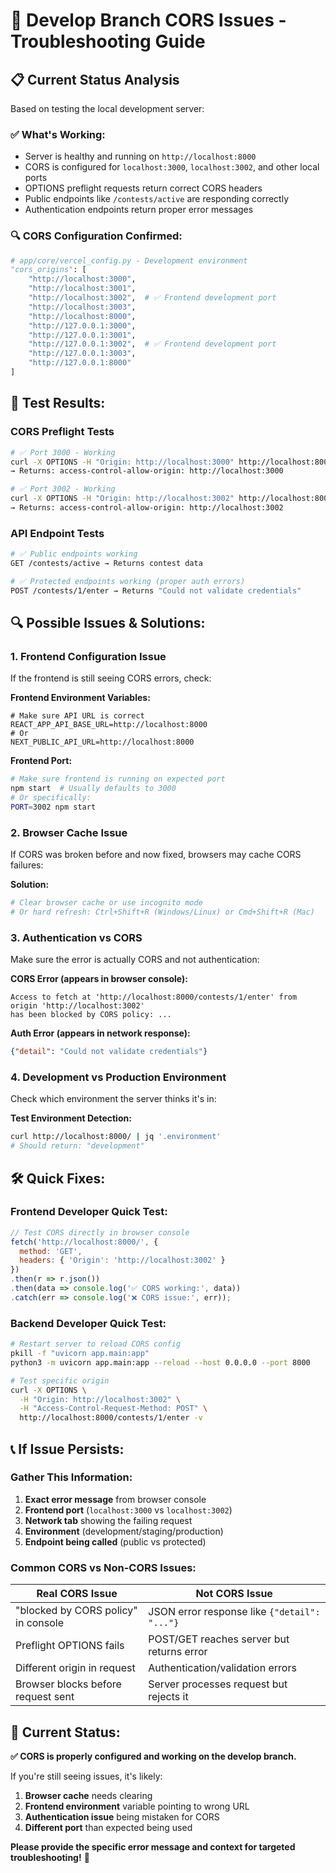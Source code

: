 # 🚨 Develop Branch CORS Issues - Troubleshooting Guide

## 📋 Current Status Analysis

Based on testing the local development server:

### ✅ **What's Working:**
- Server is healthy and running on `http://localhost:8000`
- CORS is configured for `localhost:3000`, `localhost:3002`, and other local ports
- OPTIONS preflight requests return correct CORS headers
- Public endpoints like `/contests/active` are responding correctly
- Authentication endpoints return proper error messages

### 🔍 **CORS Configuration Confirmed:**
```python
# app/core/vercel_config.py - Development environment
"cors_origins": [
    "http://localhost:3000",
    "http://localhost:3001", 
    "http://localhost:3002",  # ✅ Frontend development port
    "http://localhost:3003",
    "http://localhost:8000",
    "http://127.0.0.1:3000",
    "http://127.0.0.1:3001",
    "http://127.0.0.1:3002",  # ✅ Frontend development port
    "http://127.0.0.1:3003",
    "http://127.0.0.1:8000"
]
```

## 🧪 **Test Results:**

### CORS Preflight Tests
```bash
# ✅ Port 3000 - Working
curl -X OPTIONS -H "Origin: http://localhost:3000" http://localhost:8000/contests/1/enter
→ Returns: access-control-allow-origin: http://localhost:3000

# ✅ Port 3002 - Working  
curl -X OPTIONS -H "Origin: http://localhost:3002" http://localhost:8000/contests/1/enter
→ Returns: access-control-allow-origin: http://localhost:3002
```

### API Endpoint Tests
```bash
# ✅ Public endpoints working
GET /contests/active → Returns contest data

# ✅ Protected endpoints working (proper auth errors)
POST /contests/1/enter → Returns "Could not validate credentials"
```

## 🔍 **Possible Issues & Solutions:**

### **1. Frontend Configuration Issue**
If the frontend is still seeing CORS errors, check:

**Frontend Environment Variables:**
```env
# Make sure API URL is correct
REACT_APP_API_BASE_URL=http://localhost:8000
# Or
NEXT_PUBLIC_API_URL=http://localhost:8000
```

**Frontend Port:**
```bash
# Make sure frontend is running on expected port
npm start  # Usually defaults to 3000
# Or specifically:
PORT=3002 npm start
```

### **2. Browser Cache Issue**
If CORS was broken before and now fixed, browsers may cache CORS failures:

**Solution:**
```bash
# Clear browser cache or use incognito mode
# Or hard refresh: Ctrl+Shift+R (Windows/Linux) or Cmd+Shift+R (Mac)
```

### **3. Authentication vs CORS**
Make sure the error is actually CORS and not authentication:

**CORS Error (appears in browser console):**
```
Access to fetch at 'http://localhost:8000/contests/1/enter' from origin 'http://localhost:3002' 
has been blocked by CORS policy: ...
```

**Auth Error (appears in network response):**
```json
{"detail": "Could not validate credentials"}
```

### **4. Development vs Production Environment**
Check which environment the server thinks it's in:

**Test Environment Detection:**
```bash
curl http://localhost:8000/ | jq '.environment'
# Should return: "development"
```

## 🛠️ **Quick Fixes:**

### **Frontend Developer Quick Test:**
```javascript
// Test CORS directly in browser console
fetch('http://localhost:8000/', {
  method: 'GET',
  headers: { 'Origin': 'http://localhost:3002' }
})
.then(r => r.json())
.then(data => console.log('✅ CORS working:', data))
.catch(err => console.log('❌ CORS issue:', err));
```

### **Backend Developer Quick Test:**
```bash
# Restart server to reload CORS config
pkill -f "uvicorn app.main:app"
python3 -m uvicorn app.main:app --reload --host 0.0.0.0 --port 8000

# Test specific origin
curl -X OPTIONS \
  -H "Origin: http://localhost:3002" \
  -H "Access-Control-Request-Method: POST" \
  http://localhost:8000/contests/1/enter -v
```

## 📞 **If Issue Persists:**

### **Gather This Information:**
1. **Exact error message** from browser console
2. **Frontend port** (`localhost:3000` vs `localhost:3002`)
3. **Network tab** showing the failing request
4. **Environment** (development/staging/production)
5. **Endpoint being called** (public vs protected)

### **Common CORS vs Non-CORS Issues:**

| Real CORS Issue | Not CORS Issue |
|----------------|-----------------|
| "blocked by CORS policy" in console | JSON error response like `{"detail": "..."}` |
| Preflight OPTIONS fails | POST/GET reaches server but returns error |
| Different origin in request | Authentication/validation errors |
| Browser blocks before request sent | Server processes request but rejects it |

## 🚀 **Current Status:**

**✅ CORS is properly configured and working on the develop branch.**

If you're still seeing issues, it's likely:
1. **Browser cache** needs clearing
2. **Frontend environment** variable pointing to wrong URL  
3. **Authentication issue** being mistaken for CORS
4. **Different port** than expected being used

**Please provide the specific error message and context for targeted troubleshooting!** 🎯
